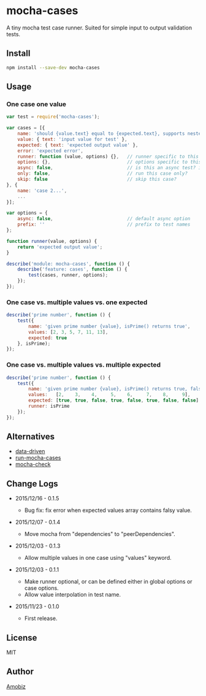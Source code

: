 # mocha-cases
A tiny mocha test case runner. Suited for simple input to output validation tests.

## Install
``` bash
npm install --save-dev mocha-cases
```

## Usage

### One case one value
``` javascript
var test = require('mocha-cases');

var cases = [{
	name: 'should {value.text} equal to {expected.text}, supports nested value interpolation',
	value: { text: 'input value for test' },
	expected: { text: 'expected output value' },
	error: 'expected error',
	runner: function (value, options) {},	// runner specific to this case
	options: {},							// options specific to this case
	async: false,							// is this an async test? i.e. returning a promise?
	only: false,							// run this case only?
	skip: false								// skip this case?
}, {
	name: 'case 2...',
	...
}];

var options = {
	async: false,							// default async option
	prefix: ''								// prefix to test names
};

function runner(value, options) {
	return 'expected output value';
}

describe('module: mocha-cases', function () {
	describe('feature: cases', function () {
		test(cases, runner, options);
	});
});
```

### One case vs. multiple values vs. one expected
``` javascript
describe('prime number', function () {
	test({
		name: 'given prime number {value}, isPrime() returns true',
		values: [2, 3, 5, 7, 11, 13],
		expected: true
	}, isPrime);
});
```

### One case vs. multiple values vs. multiple expected
``` javascript
describe('prime number', function () {
	test({
		name: 'given prime number {value}, isPrime() returns true, false otherwise',
		values:   [2,    3,    4,     5,    6,     7,    8,     9],
		expected: [true, true, false, true, false, true, false, false],
		runner: isPrime
	});
});
```

## Alternatives

 * [data-driven](https://www.npmjs.com/package/data-driven)
 * [run-mocha-cases](https://www.npmjs.com/package/run-mocha-cases)
 * [mocha-check](https://www.npmjs.com/package/mocha-check)

## Change Logs

* 2015/12/16 - 0.1.5

  * Bug fix: fix error when expected values array contains falsy value.

* 2015/12/07 - 0.1.4

  * Move mocha from "dependencies" to "peerDependencies".

* 2015/12/03 - 0.1.3

  * Allow multiple values in one case using "values" keyword.

* 2015/12/03 - 0.1.1

  * Make runner optional, or can be defined either in global options or case options.
  * Allow value interpolation in test name.

* 2015/11/23 - 0.1.0

  * First release.

## License
MIT

## Author
[Amobiz](https://github.com/amobiz)